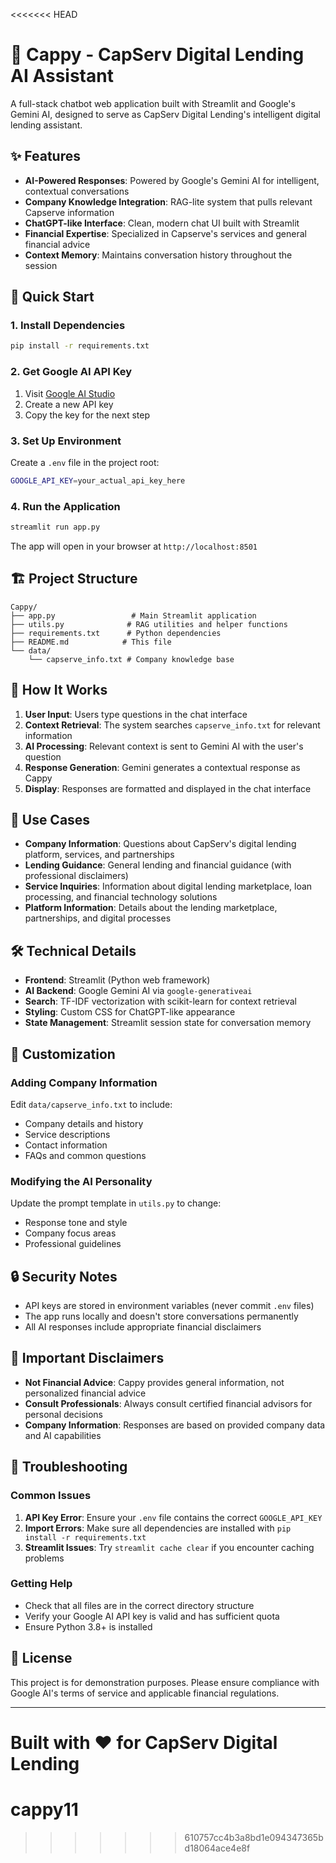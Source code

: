 <<<<<<< HEAD
# 🤖 Cappy - CapServ Digital Lending AI Assistant

A full-stack chatbot web application built with Streamlit and Google's Gemini AI, designed to serve as CapServ Digital Lending's intelligent digital lending assistant.

## ✨ Features

- **AI-Powered Responses**: Powered by Google's Gemini AI for intelligent, contextual conversations
- **Company Knowledge Integration**: RAG-lite system that pulls relevant Capserve information
- **ChatGPT-like Interface**: Clean, modern chat UI built with Streamlit
- **Financial Expertise**: Specialized in Capserve's services and general financial advice
- **Context Memory**: Maintains conversation history throughout the session

## 🚀 Quick Start

### 1. Install Dependencies
```bash
pip install -r requirements.txt
```

### 2. Get Google AI API Key
1. Visit [Google AI Studio](https://makersuite.google.com/app/apikey)
2. Create a new API key
3. Copy the key for the next step

### 3. Set Up Environment
Create a `.env` file in the project root:
```bash
GOOGLE_API_KEY=your_actual_api_key_here
```

### 4. Run the Application
```bash
streamlit run app.py
```

The app will open in your browser at `http://localhost:8501`

## 🏗️ Project Structure

```
Cappy/
├── app.py                 # Main Streamlit application
├── utils.py              # RAG utilities and helper functions
├── requirements.txt      # Python dependencies
├── README.md            # This file
└── data/
    └── capserve_info.txt # Company knowledge base
```

## 🔧 How It Works

1. **User Input**: Users type questions in the chat interface
2. **Context Retrieval**: The system searches `capserve_info.txt` for relevant information
3. **AI Processing**: Relevant context is sent to Gemini AI with the user's question
4. **Response Generation**: Gemini generates a contextual response as Cappy
5. **Display**: Responses are formatted and displayed in the chat interface

## 🎯 Use Cases

- **Company Information**: Questions about CapServ's digital lending platform, services, and partnerships
- **Lending Guidance**: General lending and financial guidance (with professional disclaimers)
- **Service Inquiries**: Information about digital lending marketplace, loan processing, and financial technology solutions
- **Platform Information**: Details about the lending marketplace, partnerships, and digital processes

## 🛠️ Technical Details

- **Frontend**: Streamlit (Python web framework)
- **AI Backend**: Google Gemini AI via `google-generativeai`
- **Search**: TF-IDF vectorization with scikit-learn for context retrieval
- **Styling**: Custom CSS for ChatGPT-like appearance
- **State Management**: Streamlit session state for conversation memory

## 📝 Customization

### Adding Company Information
Edit `data/capserve_info.txt` to include:
- Company details and history
- Service descriptions
- Contact information
- FAQs and common questions

### Modifying the AI Personality
Update the prompt template in `utils.py` to change:
- Response tone and style
- Company focus areas
- Professional guidelines

## 🔒 Security Notes

- API keys are stored in environment variables (never commit `.env` files)
- The app runs locally and doesn't store conversations permanently
- All AI responses include appropriate financial disclaimers

## 🚨 Important Disclaimers

- **Not Financial Advice**: Cappy provides general information, not personalized financial advice
- **Consult Professionals**: Always consult certified financial advisors for personal decisions
- **Company Information**: Responses are based on provided company data and AI capabilities

## 🐛 Troubleshooting

### Common Issues

1. **API Key Error**: Ensure your `.env` file contains the correct `GOOGLE_API_KEY`
2. **Import Errors**: Make sure all dependencies are installed with `pip install -r requirements.txt`
3. **Streamlit Issues**: Try `streamlit cache clear` if you encounter caching problems

### Getting Help

- Check that all files are in the correct directory structure
- Verify your Google AI API key is valid and has sufficient quota
- Ensure Python 3.8+ is installed

## 📄 License

This project is for demonstration purposes. Please ensure compliance with Google AI's terms of service and applicable financial regulations.

---

**Built with ❤️ for CapServ Digital Lending**
=======
# cappy11
>>>>>>> 610757cc4b3a8bd1e094347365bd18064ace4e8f
